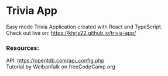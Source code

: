 # Trivia App

Easy mode Trivia Application created with React and TypeScript.
<br/>
Check out live on: https://khris22.github.io/trivia-app/
<br/>

### Resources:

API: https://opentdb.com/api_config.php
<br/>
Tutorial by Weibanfalk on freeCodeCamp.org
